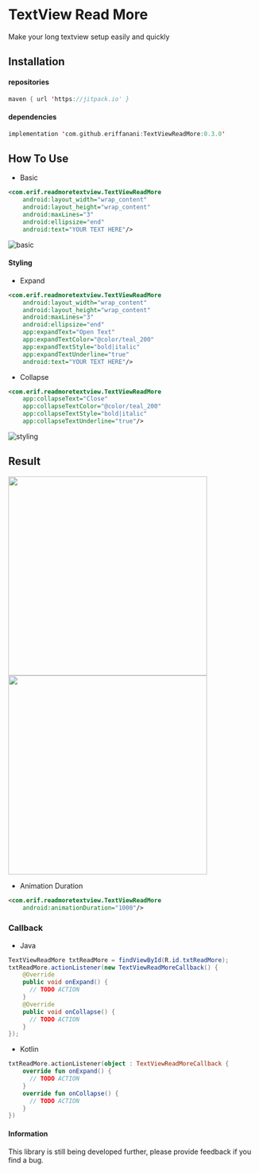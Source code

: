 # TextView Read More
Make your long textview setup easily and quickly

## Installation
#### repositories
```kotlin
maven { url 'https://jitpack.io' }
```

#### dependencies
```kotlin
implementation 'com.github.eriffanani:TextViewReadMore:0.3.0'
```

## How To Use
* Basic
```xml
<com.erif.readmoretextview.TextViewReadMore
    android:layout_width="wrap_content"
    android:layout_height="wrap_content"
    android:maxLines="3"
    android:ellipsize="end"
    android:text="YOUR TEXT HERE"/>
```
![basic](https://user-images.githubusercontent.com/26743731/167334745-3915b937-a0b4-4524-a0b4-47b165143ec7.png)

#### Styling
* Expand
```xml
<com.erif.readmoretextview.TextViewReadMore
    android:layout_width="wrap_content"
    android:layout_height="wrap_content"
    android:maxLines="3"
    android:ellipsize="end"
    app:expandText="Open Text"
    app:expandTextColor="@color/teal_200"
    app:expandTextStyle="bold|italic"
    app:expandTextUnderline="true"
    android:text="YOUR TEXT HERE"/>
```
* Collapse
```xml
<com.erif.readmoretextview.TextViewReadMore
    app:collapseText="Close"
    app:collapseTextColor="@color/teal_200"
    app:collapseTextStyle="bold|italic"
    app:collapseTextUnderline="true"/>
```
![styling](https://user-images.githubusercontent.com/26743731/167335646-86eb9860-b40e-4281-be49-644993cd49e1.png)

## Result
<img src="https://user-images.githubusercontent.com/26743731/167337556-b46de2b5-9115-4d4e-ba48-7d48adbd018d.gif" width="400"/> <img src="https://user-images.githubusercontent.com/26743731/167338135-9d819401-aa26-4a20-ab83-9e9cc6b3886f.gif" width="400"/>

* Animation Duration
```xml
<com.erif.readmoretextview.TextViewReadMore
    android:animationDuration="1000"/>
```

### Callback
* Java
```Java
TextViewReadMore txtReadMore = findViewById(R.id.txtReadMore);
txtReadMore.actionListener(new TextViewReadMoreCallback() {
    @Override
    public void onExpand() {
      // TODO ACTION
    }
    @Override
    public void onCollapse() {
      // TODO ACTION
    }
});
```
* Kotlin
```kotlin
txtReadMore.actionListener(object : TextViewReadMoreCallback {
    override fun onExpand() {
      // TODO ACTION
    }
    override fun onCollapse() {
      // TODO ACTION
    }
})
```
#### Information
This library is still being developed further, please provide feedback if you find a bug.
